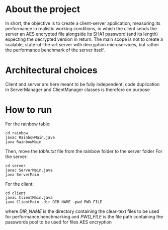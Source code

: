 
# About the project

In short, the objective is to create a client-server application, measuring its performance in realistic working conditions, in which the client sends the server an AES encrypted file alongside its SHA1 password (and its length) expecting the decrypted version in return.
The main scope is not to create a scalable, state-of-the-art server with decryption microservices, but rather the performance benchmark of the server itself.

# Architectural choices

Client and server are here meant to be fully independent, code duplication in ServerManager and ClientManager classes is therefore on purpose

# How to run

For the rainbow table:
```
cd rainbow
javac RainbowMain.java
java RainbowMain
```
Then, move the *table.txt* file from the rainbow folder to the server folder
For the server:
```
cd server
javac ServerMain.java
java ServerMain
```
For the client:
```
cd client
javac ClientMain.java
java ClientMain -dir DIR_NAME -pwd PWD_FILE
```
where *DIR_NAME* is the directory containing the clear-text files to be used for performance benchmarking and *PWD_FILE* is the file path containing the passwords pool to be used for files AES encryption


